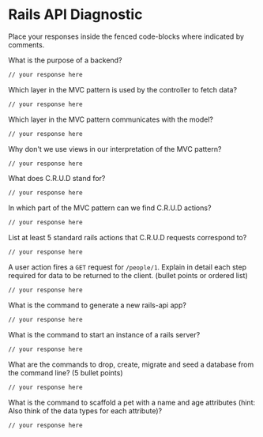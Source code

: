 # Rails API Diagnostic

Place your responses inside the fenced code-blocks where indicated by comments.

What is the purpose of a backend?

```md
// your response here
```

Which layer in the MVC pattern is used by the controller to fetch data?

```md
// your response here
```

Which layer in the MVC pattern communicates with the model?

```md
// your response here
```

Why don't we use views in our interpretation of the MVC pattern?

```md
// your response here
```

What does C.R.U.D stand for?

```md
// your response here
```

In which part of the MVC pattern can we find C.R.U.D actions?

```md
// your response here
```

List at least 5 standard rails actions that C.R.U.D requests correspond to?

```md
// your response here
```

A user action fires a `GET` request for `/people/1`. Explain in detail each step
required for data to be returned to the client. (bullet points or ordered list)

```md
// your response here
```

What is the command to generate a new rails-api app?

```bash
// your response here
```

What is the command to start an instance of a rails server?

```bash
// your response here
```

What are the commands to drop, create, migrate and seed a database from the command
line? (5 bullet points)

```bash
// your response here
```

What is the command to scaffold a pet with a name and age attributes (hint:
Also think of the data types for each attribute)?

```bash
// your response here
```
